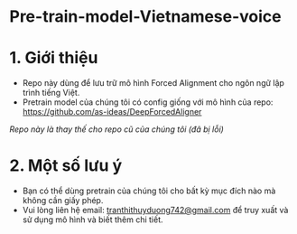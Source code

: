 # Pre-train-model-Vietnamese-voice

# 1. Giới thiệu
- Repo này dùng để lưu trữ mô hình Forced Alignment cho ngôn ngữ lập trình tiếng Việt.
- Pretrain model của chúng tôi có config giống với mô hình của repo: https://github.com/as-ideas/DeepForcedAligner

*Repo này là thay thế cho repo cũ của chúng tôi (đâ bị lỗi)*

# 2. Một số lưu ý
- Bạn có thể dùng pretrain của chúng tôi cho bất kỳ mục đích nào mà không cần giấy phép.
- Vui lòng liên hệ email: tranthithuyduong742@gmail.com để truy xuất và sử dụng mô hình và biết thêm chi tiết.

